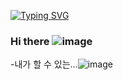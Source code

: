 [![Typing SVG](https://readme-typing-svg.demolab.com?font=Montserrat&weight=600&size=36&pause=1000&color=F7D01D&center=%EA%B1%B0%EC%A7%93&vCenter=%EA%B1%B0%EC%A7%93&repeat=%EC%A7%84%EC%8B%A4&random=%EA%B1%B0%EC%A7%93&width=435&height=60&lines=Welcome+My+Github%E2%9C%A8)](https://git.io/typing-svg)


### Hi there ![image](https://github.com/sangheende/sangheende/assets/148173245/5648c5f0-6830-4d9c-b0fd-16ba27e90b4a)

-내가 할 수 있는...![image](https://github.com/sangheende/sangheende/assets/148173245/fe463665-add9-4630-87f8-48486ce9b6c9)







<!--
**sangheende/sangheende** is a ✨ _special_ ✨ repository because its `README.md` (this file) appears on your GitHub profile.

Here are some ideas to get you started:

- 🔭 I’m currently working on ...
- 🌱 I’m currently learning ...
- 👯 I’m looking to collaborate on ...
- 🤔 I’m looking for help with ...
- 💬 Ask me about ...
- 📫 How to reach me: ...
- 😄 Pronouns: ...
- ⚡ Fun fact: ...
-->
